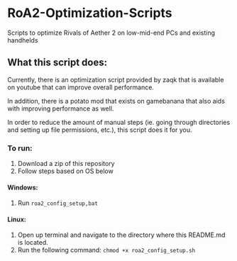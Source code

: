 # RoA2-Optimization-Scripts
Scripts to optimize Rivals of Aether 2 on low-mid-end PCs and existing handhelds

## What this script does:
Currently, there is an optimization script provided by zaqk that is available on youtube that can improve overall performance.

In addition, there is a potato mod that exists on gamebanana that also aids with improving performance as well.

In order to reduce the amount of manual steps (ie. going through directories and setting up file permissions, etc.), this script does it for you.

### To run:
1. Download a zip of this repository
2. Follow steps based on OS below

#### Windows:
1. Run `roa2_config_setup,bat`

#### Linux:
1. Open up terminal and navigate to the directory where this README.md is located.
2. Run the following command: `chmod +x roa2_config_setup.sh`

